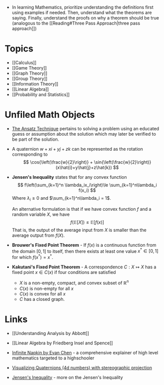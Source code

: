 * In learning Mathematics, prioritize understanding the definitions first using examples if needed. Then, understand what the theorems are saying. Finally, understand the proofs on why a theorem should be true (analogous to the [[Reading#Three Pass Approach|three pass approach]])
# Topics
* [[Calculus]]
* [[Game Theory]]
* [[Graph Theory]]
* [[Group Theory]]
* [[Information Theory]]
* [[Linear Algebra]]
* [[Probability and Statistics]]
# Unfiled Math Objects
* [The Ansatz Technique](https://en.wikipedia.org/wiki/Ansatz) pertains to solving a problem using an educated guess or assumption  about the solution which may later be verified to be part of the solution.

* A quaternion $w+xi+yj+zk$ can be represented as the rotation corresponding to 
  $$
  \cos{\left(\frac{w}{2}\right)} + \sin{\left(\frac{w}{2}\right)}(x\hat{i}+y\hat{j}+z\hat{k})
  $$

* **Jensen's Inequality** states that for any convex function 
  $$
  f\left(\sum_{k=1}^n \lambda_ix_i\right)\le
  \sum_{k=1}^n\lambda_i f(x_i)
  $$
  Where $\lambda_i\ge 0$ and $\sum_{k=1}^n\lambda_i = 1$.
  
  An alternative formulation is that if we have convex function $f$ and a random variable $X$, we have 
  $$
  f(\mathbb{E}[X])\le \mathbb{E}[f(x)]
  $$
  That is, the output of the average input from $X$ is smaller than the average output from $f(X)$.

* **Brouwer's Fixed Point Theorem** - If $f(x)$ is a continuous function from the domain $[0,1]$ to itself, then there exists at least one value $x^\ast \in [0,1]$ for which $f(x^\ast)=x^\ast$. 

* **Kakutani's Fixed Point Theorem** - A correspondence $C: X\mapsto X$ has a fixed point $x\in C(x)$ if four conditions are satisfied 
	* $X$ is a non-empty, compact, and convex subset of $\mathbb{R}^n$
	* $C(x)$ is non-empty for all $x$
	* $C(x)$ is convex for all $x$
	* $C$ has a closed graph. 

# Links

* [[Understanding Analysis by Abbott]]
* [[Linear Algebra by Friedberg Insel and Spence]]

* [Infinite Napkin by Evan Chen](https://venhance.github.io/napkin/Napkin.pdf) - a comprehensive explainer of high level mathematics targeted to a highschooler
* [Visualizing Quaternions (4d numbers) with stereographic projection](https://www.youtube.com/watch?v=d4EgbgTm0Bg)
* [Jensen's Inequality](https://www.youtube.com/watch?v=u0_X2hX6DWE) - more on the Jensen's Inequality

